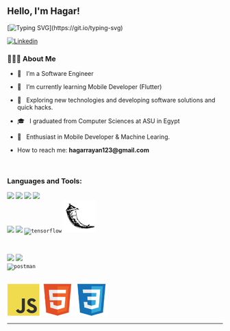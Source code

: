 
<!-- Your title -->
## Hello, I'm Hagar!

[![Typing SVG](https://readme-typing-svg.herokuapp.com?font=comfortaa&color=016EEA&size=24&width=500&lines=Software+Engineer;Flutter-Developer+;Nice+to+meet+you...)](https://git.io/typing-svg)




[![Linkedin](https://img.shields.io/badge/-LinkedIn-blue?style=flat&logo=Linkedin&logoColor=white)](https://www.linkedin.com/in/hagar-ahmed-b624b81a5)

     



<h3> 👨🏻‍💻 About Me </h3>

- 💼 &nbsp; I’m a Software Engineer 
- 🔭 &nbsp; I’m currently learning Mobile Developer (Flutter)
- 🤔 &nbsp; Exploring new technologies and developing software solutions and quick hacks.
- 🎓 &nbsp; I graduated from Computer Sciences at ASU in Egypt 
- 🌱 &nbsp; Enthusiast in Mobile Developer & Machine Learing.
- How to reach me: __hagarrayan123@gmail.com__
&nbsp;


  <br />  
<h3>Languages and Tools:</h3>

  <code><img width="8%"  src="https://cdn.worldvectorlogo.com/logos/c.svg"></code>
  <code><img width="8%"  src="https://cdn.svgporn.com/logos/c.svg"></code>
  <code><img width="8%"  src="https://cdn.svgporn.com/logos/c-sharp.svg"></code>
  <code><img width="20%"  src="https://www.vectorlogo.zone/logos/dartlang/dartlang-ar21.svg"></code>
  <br />
  <code><img width="15%" src="https://www.vectorlogo.zone/logos/java/java-ar21.svg"></code>
  <code><img width="15%" src="https://www.vectorlogo.zone/logos/python/python-ar21.svg"></code>
  <code><img src="https://www.vectorlogo.zone/logos/tensorflow/tensorflow-icon.svg" alt="tensorflow" width="10%" /></code>
  <code><img src="https://raw.githubusercontent.com/devicons/devicon/master/icons/flask/flask-original.svg" alt="flask" width="15%" /></code>


  <br />
 
  <code><img width="15%" src="https://www.vectorlogo.zone/logos/flutterio/flutterio-ar21.svg"></code>
  <code><img width="15%" src="https://www.vectorlogo.zone/logos/firebase/firebase-ar21.svg"></code>
 <code> <img src="https://www.vectorlogo.zone/logos/getpostman/getpostman-icon.svg" alt="postman" width="10%" /></code>

  <br />
   <code><img width="15%" src="https://raw.githubusercontent.com/devicons/devicon/master/icons/javascript/javascript-original.svg"></code>
  <code><img width="15%" src="https://raw.githubusercontent.com/devicons/devicon/master/icons/html5/html5-original.svg"></code>
    <code><img width="15%" src="https://raw.githubusercontent.com/devicons/devicon/master/icons/css3/css3-original.svg"></code>

 




</p>

---


